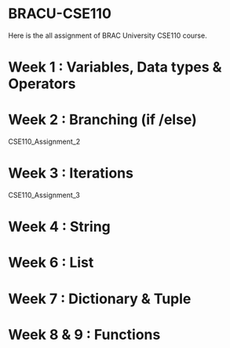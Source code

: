 # BRACU-CSE110
Here is the all assignment of BRAC University CSE110 course.
# Week 1 : Variables, Data types & Operators
# Week 2 : Branching (if /else)
CSE110_Assignment_2
# Week 3 : Iterations
CSE110_Assignment_3
# Week 4 : String
# Week 6 : List
# Week 7 : Dictionary & Tuple
# Week 8 & 9  : Functions 
 
